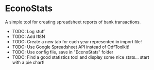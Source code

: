 # EconoStats

A simple tool for creating spreadsheet reports of bank transactions.

* TODO: Log stuff
* TODO: Add I18N
* TODO: Create a new tab for each year represented in import file!
* TODO: Use Google Spreadsheet API instead of OdfToolkit!
* TODO: Use config file, save in "EconoStats" folder
* TODO: Find a good statistics tool and display some nice stats... start with a pie chart!

